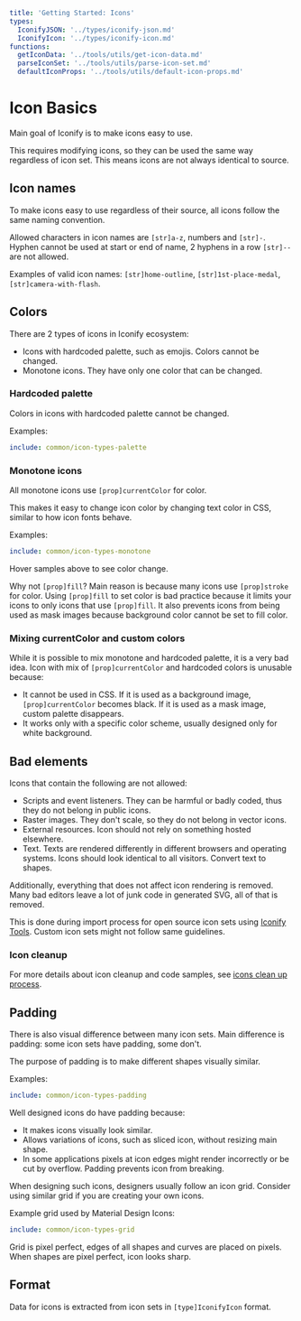```yaml
title: 'Getting Started: Icons'
types:
  IconifyJSON: '../types/iconify-json.md'
  IconifyIcon: '../types/iconify-icon.md'
functions:
  getIconData: '../tools/utils/get-icon-data.md'
  parseIconSet: '../tools/utils/parse-icon-set.md'
  defaultIconProps: '../tools/utils/default-icon-props.md'
```

# Icon Basics

Main goal of Iconify is to make icons easy to use.

This requires modifying icons, so they can be used the same way regardless of icon set. This means icons are not always identical to source.

## Icon names

To make icons easy to use regardless of their source, all icons follow the same naming convention.

Allowed characters in icon names are `[str]a-z`, numbers and `[str]-`. Hyphen cannot be used at start or end of name, 2 hyphens in a row `[str]--` are not allowed.

Examples of valid icon names: `[str]home-outline`, `[str]1st-place-medal`, `[str]camera-with-flash`.

## Colors

There are 2 types of icons in Iconify ecosystem:

- Icons with hardcoded palette, such as emojis. Colors cannot be changed.
- Monotone icons. They have only one color that can be changed.

### Hardcoded palette

Colors in icons with hardcoded palette cannot be changed.

Examples:

```yaml
include: common/icon-types-palette
```

### Monotone icons

All monotone icons use `[prop]currentColor` for color.

This makes it easy to change icon color by changing text color in CSS, similar to how icon fonts behave.

Examples:

```yaml
include: common/icon-types-monotone
```

Hover samples above to see color change.

Why not `[prop]fill`? Main reason is because many icons use `[prop]stroke` for color. Using `[prop]fill` to set color is bad practice because it limits your icons to only icons that use `[prop]fill`. It also prevents icons from being used as mask images because background color cannot be set to fill color.

### Mixing currentColor and custom colors

While it is possible to mix monotone and hardcoded palette, it is a very bad idea. Icon with mix of `[prop]currentColor` and hardcoded colors is unusable because:

- It cannot be used in CSS. If it is used as a background image, `[prop]currentColor` becomes black. If it is used as a mask image, custom palette disappears.
- It works only with a specific color scheme, usually designed only for white background.

## Bad elements

Icons that contain the following are not allowed:

- Scripts and event listeners. They can be harmful or badly coded, thus they do not belong in public icons.
- Raster images. They don't scale, so they do not belong in vector icons.
- External resources. Icon should not rely on something hosted elsewhere.
- Text. Texts are rendered differently in different browsers and operating systems. Icons should look identical to all visitors. Convert text to shapes.

Additionally, everything that does not affect icon rendering is removed. Many bad editors leave a lot of junk code in generated SVG, all of that is removed.

This is done during import process for open source icon sets using [Iconify Tools](../tools/index.md). Custom icon sets might not follow same guidelines.

### Icon cleanup

For more details about icon cleanup and code samples, see [icons clean up process](../articles/cleaning-up-icons/index.md).

## Padding

There is also visual difference between many icon sets. Main difference is padding: some icon sets have padding, some don't.

The purpose of padding is to make different shapes visually similar.

Examples:

```yaml
include: common/icon-types-padding
```

Well designed icons do have padding because:

- It makes icons visually look similar.
- Allows variations of icons, such as sliced icon, without resizing main shape.
- In some applications pixels at icon edges might render incorrectly or be cut by overflow. Padding prevents icon from breaking.

When designing such icons, designers usually follow an icon grid. Consider using similar grid if you are creating your own icons.

Example grid used by Material Design Icons:

```yaml
include: common/icon-types-grid
```

Grid is pixel perfect, edges of all shapes and curves are placed on pixels. When shapes are pixel perfect, icon looks sharp.

## Format

Data for icons is extracted from icon sets in `[type]IconifyIcon` format.
